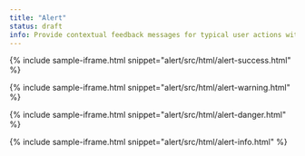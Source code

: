 ```yaml
---
title: "Alert"
status: draft
info: Provide contextual feedback messages for typical user actions with the handful of available and flexible alert messages.
---
```


{% include sample-iframe.html snippet="alert/src/html/alert-success.html" %}

{% include sample-iframe.html snippet="alert/src/html/alert-warning.html" %}

{% include sample-iframe.html snippet="alert/src/html/alert-danger.html" %}

{% include sample-iframe.html snippet="alert/src/html/alert-info.html" %}